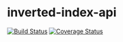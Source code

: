 # inverted-index-api
[![Build Status](https://travis-ci.org/noordean/inverted-index-api.svg?branch=development)](https://travis-ci.org/noordean/inverted-index-api)
[![Coverage Status](https://coveralls.io/repos/github/noordean/inverted-index-api/badge.svg?branch=master)](https://coveralls.io/github/noordean/inverted-index-api?branch=master)
